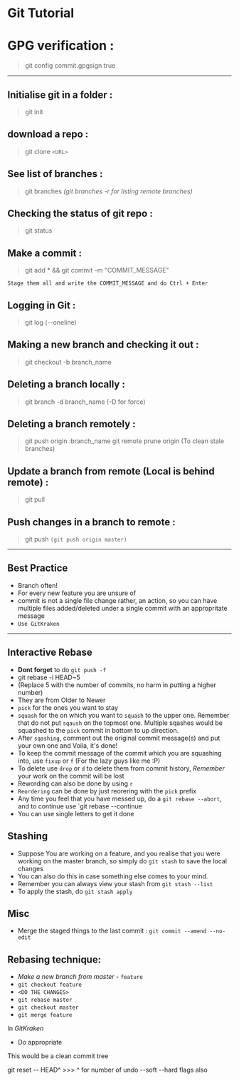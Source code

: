 # Git Tutorial

# GPG verification : 
> git config commit.gpgsign true

___
## Initialise git in a folder : 
>git init

## download a repo : 
> git clone `<URL>`  


## See list of branches : 
> git branches   *(git branches -r for listing remote branches)*
## Checking the status of git repo :
> git status
## Make a commit :
>git add * && git commit -m "COMMIT_MESSAGE"  

`Stage them all and write the COMMIT_MESSAGE and do Ctrl + Enter`  

## Logging in Git : 
> git log (--oneline)  

## Making a new branch and checking it out :
> git checkout -b branch_name
## Deleting a branch locally :
>  git branch -d branch_name (-D for force)

## Deleting a branch remotely : 
> git push origin :branch_name
> git remote prune origin      (To clean stale branches)

## Update a branch from remote (Local is behind remote) :
> git pull
## Push changes in a branch to remote : 
>git push `(git push origin master)`

---

## Best Practice 
* Branch often!
* For every new feature you are unsure of
* commit is not a single file change rather, an action, so you can have multiple files added/deleted under a single commit with an appropritate message
* `Use GitKraken`

---

## Interactive Rebase
* **Dont forget** to do `git push -f`
* git rebase -i HEAD~5
* (Replace 5 with the number of commits, no harm in putting a higher number)
* They are from Older to Newer
* `pick` for the ones you want to stay
* `squash` for the on which you want to `squash` to the upper one. Remember that do not put `sqaush` on the topmost one. Multiple sqashes would be squashed to the `pick` commit in bottom to up direction.
* After `sqashing`, comment out the original commit message(s) and put your own one and Voila, it's done!
* To keep the commit message of the commit which you are squashing into, use `fixup` or `f` (For the lazy guys like me :P)
* To delete use `drop` or `d` to delete them from commit history, *Remember* your work on the commit will be lost
* Rewording can also be done by using `r`
* `Reordering` can be done by just reorering with the `pick` prefix
* Any time you feel that you have messed up, do a `git rebase --abort`, and to continue use `git rebase --continue
* You can use single letters to get it done

## Stashing
- Suppose You are working on a feature, and you realise that you were working on the master branch, so simply do `git stash` to save the local changes
- You can also do this in case something else comes to your mind.
- Remember you can always view your stash from `git stash --list`
- To apply the stash, do `git stash apply`

## Misc
- Merge the staged things to the last commit : `git commit --amend --no-edit`
## Rebasing technique:
* *Make a new branch from master -* `feature`
* `git checkout feature`
* `<DO THE CHANGES>`
* `git rebase master`
* `git checkout master`
* `git merge feature`

In *GitKraken*
* Do appropriate 


This would be a clean commit tree

git reset -- HEAD^ >>> ^ for number of undo
--soft --hard flags also